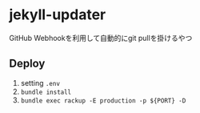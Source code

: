 # jekyll-updater
GitHub Webhookを利用して自動的にgit pullを掛けるやつ

## Deploy
1. setting `.env`
1. `bundle install`
1. `bundle exec rackup -E production -p ${PORT} -D`
